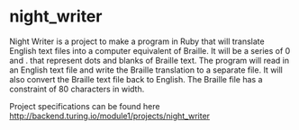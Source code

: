 # night_writer
Night Writer is a project to make a program in Ruby that will translate English text files into a computer
equivalent of Braille. It will be a series of 0 and . that represent dots and blanks of Braille text. The program will read in an English text file and write the Braille translation to a separate file. It will also convert the Braille text file back to English. The Braille file has a constraint of 80 characters in width.  

Project specifications can be found here  http://backend.turing.io/module1/projects/night_writer
